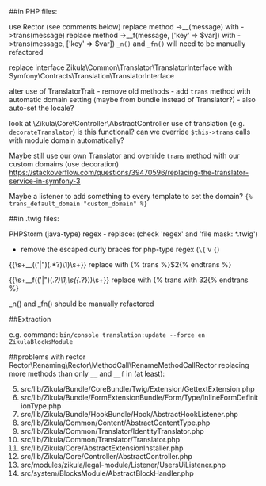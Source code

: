 ##in PHP files:

use Rector (see comments below)
replace method ->__(message) with ->trans(message)
replace method ->__f(message, ['key' => $var]) with ->trans(message, ['key' => $var])
`_n()` and `_fn()` will need to be manually refactored

replace interface Zikula\Common\Translator\TranslatorInterface
    with Symfony\Contracts\Translation\TranslatorInterface
    
alter use of TranslatorTrait
    - remove old methods
    - add `trans` method with automatic domain setting (maybe from bundle instead of Translator?)
    - also auto-set the locale?

look at \Zikula\Core\Controller\AbstractController use of translation (e.g. `decorateTranslator`) is this functional?
 can we override `$this->trans` calls with module domain automatically?

Maybe still use our own Translator and override `trans` method with our custom domains (use decoration)
  https://stackoverflow.com/questions/39470596/replacing-the-translator-service-in-symfony-3

Maybe a listener to add something to every template to set the domain?
    `{% trans_default_domain "custom_domain" %}`

##in .twig files:

PHPStorm (java-type) regex - replace: (check 'regex' and 'file mask: *.twig')
  - remove the escaped curly braces for php-type regex (`\{` v `{`)

\{\{\s+__\(('|")(.*?)\1\)\s+\}\}
replace with 
\{% trans %\}$2\{% endtrans %\}


\{\{\s+__f\(('|")(.*?)\1,\s(\{.*?\})\)\s+\}\}
replace with
\{% trans with $3 %\}$2\{% endtrans %\}

_n() and _fn() should be manually refactored


##Extraction

e.g. command: `bin/console translation:update --force en ZikulaBlocksModule`


##problems with rector Rector\Renaming\Rector\MethodCall\RenameMethodCallRector
replacing more methods than only `__` and `__f` in (at least):

5) src/lib/Zikula/Bundle/CoreBundle/Twig/Extension/GettextExtension.php
16) src/lib/Zikula/Bundle/FormExtensionBundle/Form/Type/InlineFormDefinitionType.php
17) src/lib/Zikula/Bundle/HookBundle/Hook/AbstractHookListener.php
20) src/lib/Zikula/Common/Content/AbstractContentType.php
21) src/lib/Zikula/Common/Translator/IdentityTranslator.php
22) src/lib/Zikula/Common/Translator/Translator.php
23) src/lib/Zikula/Core/AbstractExtensionInstaller.php
24) src/lib/Zikula/Core/Controller/AbstractController.php
26) src/modules/zikula/legal-module/Listener/UsersUiListener.php
38) src/system/BlocksModule/AbstractBlockHandler.php
